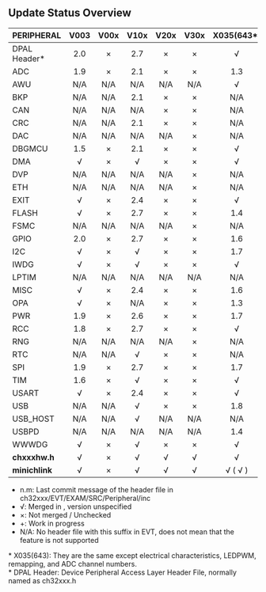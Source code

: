 ## Update Status Overview
|PERIPHERAL    |V003|V00x|V10x|V20x|V30x|X035(643\*)|L103|M030| 641|
|:-------------|:--:|:--:|:--:|:--:|:--:|:---------:|:--:|:--:|:--:|
|DPAL Header\* |2.0 | ×  |2.7 | ×  | ×  | √         | ×  | ×  |1.3 |
|ADC           |1.9 | ×  |2.1 | ×  | ×  |1.3        | ×  | ×  | √  |
|AWU           |N/A |N/A |N/A |N/A |N/A | √         |N/A |N/A |N/A |
|BKP           |N/A |N/A |2.1 | ×  | ×  |N/A        | ×  |N/A |N/A |
|CAN           |N/A |N/A |N/A | ×  | ×  |N/A        | ×  |N/A |N/A |
|CRC           |N/A |N/A |2.1 | ×  | ×  |N/A        | ×  |N/A |N/A |
|DAC           |N/A |N/A |N/A |N/A | ×  |N/A        |N/A |N/A |N/A |
|DBGMCU        |1.5 | ×  |2.1 | ×  | ×  | √         | ×  | ×  |1.2 |
|DMA           | √  | ×  | √  | ×  | ×  | √         | ×  | ×  | √  |
|DVP           |N/A |N/A |N/A |N/A | ×  |N/A        |N/A |N/A |N/A |
|ETH           |N/A |N/A |N/A |N/A | ×  |N/A        |N/A |N/A |N/A |
|EXIT          | √  | ×  |2.4 | ×  | ×  | √         | ×  | ×  | √  |
|FLASH         | √  | ×  |2.7 | ×  | ×  |1.4        | ×  | ×  |1.1 |
|FSMC          |N/A |N/A |N/A |N/A | ×  |N/A        |N/A |N/A |N/A |
|GPIO          |2.0 | ×  |2.7 | ×  | ×  |1.6        | ×  | ×  |1.2 |
|I2C           | √  | ×  | √  | ×  | ×  |1.7        | ×  | ×  |1.2 |
|IWDG          | √  | ×  | √  | ×  | ×  | √         | ×  |N/A |N/A |
|LPTIM         |N/A |N/A |N/A |N/A |N/A |N/A        | ×  |N/A |N/A |
|MISC          | √  | ×  |2.4 | ×  | ×  |1.6        | ×  |N/A |1.1 |
|OPA           | √  | ×  |N/A | ×  | ×  |1.3        | ×  | ×  |N/A |
|PWR           |1.9 | ×  |2.6 | ×  | ×  |1.7        | ×  | ×  | √  |
|RCC           |1.8 | ×  |2.7 | ×  | ×  | √         | ×  | ×  |1.1 |
|RNG           |N/A |N/A |N/A |N/A | ×  |N/A        |N/A |N/A |N/A |
|RTC           |N/A |N/A | √  | ×  | ×  |N/A        | ×  |N/A |N/A |
|SPI           |1.9 | ×  |2.7 | ×  | ×  |1.7        | ×  | ×  |N/A |
|TIM           |1.6 | ×  | √  | ×  | ×  | √         | ×  | ×  | √  |
|USART         | √  | ×  |2.4 | ×  | ×  | √         | ×  | ×  | √  |
|USB           |N/A |N/A | √  | ×  | ×  |1.8        | ×  | ×  |N/A |
|USB_HOST      |N/A |N/A | √  |N/A |N/A |N/A        |N/A |N/A |N/A |
|USBPD         |N/A |N/A |N/A |N/A |N/A |1.4        | ×  | ×  |1.2 |
|WWWDG         | √  | ×  | √  | ×  | ×  | √         | ×  | ×  | √  |
|**chxxxhw.h** | √  | ×  | √  | √  | √  | √         | ×  | ×  | √  |
|**minichlink**| √  | ×  | √  | √  | √  | √  ( √   )| ×  | ×  | √  |

* n.m:  Last commit message of the header file in ch32xxx/EVT/EXAM/SRC/Peripheral/inc
* √:    Merged in , version unspecified
* ×:    Not merged / Unchecked
* +:    Work in progress
* N/A:  No header file with this suffix in EVT, does not mean that the feature is not supported

\* X035(643): They are the same except electrical characteristics, LEDPWM, remapping, and ADC channel numbers.\
\* DPAL Header: Device Peripheral Access Layer Header File, normally named as ch32xxx.h

